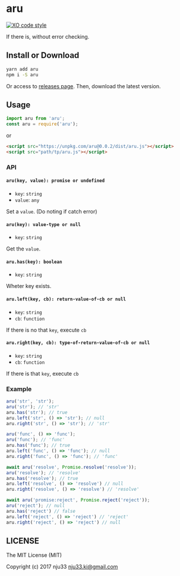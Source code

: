 # aru

[![XO code style](https://img.shields.io/badge/code_style-XO-5ed9c7.svg)](https://github.com/sindresorhus/xo)

If there is, without error checking.

## Install or Download

```sh
yarn add aru
npm i -S aru
```

Or access to [releases page](https://github.com/nju33/aru/releases).
Then, download the latest version.

## Usage

```js
import aru from 'aru';
const aru = require('aru');
```

or

```html
<script src="https://unpkg.com/aru@0.0.2/dist/aru.js"></script>
<script src="path/tp/aru.js"></script>
```

### API

#### `aru(key, value): promise or undefined`

- `key`: `string`
- `value`: `any`

Set a `value`. (Do noting if catch error)

#### `aru(key): value-type or null`

- `key`: `string`

Get the `value`.

#### `aru.has(key): boolean`

- `key`: `string`

Wheter key exists.

#### `aru.left(key, cb): return-value-of-cb or null`

- `key`: `string`
- `cb`: `function`

If there is no that `key`, execute `cb`

#### `aru.right(key, cb): type-of-return-value-of-cb or null`

- `key`: `string`
- `cb`: `function`

If there is that `key`, execute `cb`

### Example

```js
aru('str', 'str');
aru('str'); // 'str'
aru.has('str'); // true
aru.left('str', () => 'str'); // null
aru.right('str', () => 'str'); // 'str'

aru('func', () => 'func');
aru('func'); // 'func'
aru.has('func'); // true
aru.left('func', () => 'func'); // null
aru.right('func', () => 'func'); // 'func'

await aru('resolve', Promise.resolve('resolve'));
aru('resolve'); // 'resolve'
aru.has('resolve'); // true
aru.left('resolve', () => 'resolve') // null
aru.right('resolve', () => 'resolve') // 'resolve'

await aru('promise:reject', Promise.reject('reject'));
aru('reject'); // null
aru.has('reject') // false
aru.left('reject', () => 'reject') // 'reject'
aru.right('reject', () => 'reject') // null
```

## LICENSE

The MIT License (MIT)

Copyright (c) 2017 nju33 <nju33.ki@gmail.com>
